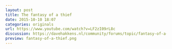 ```yaml
---
layout: post
title: The fantasy of a thief
date: 2015-10-10 18:07
categories: originals
url: https://www.youtube.com/watch?v=LF2zI09rL8c
discussion: https://davehakkens.nl/community/forums/topic/fantasy-of-a-thief/
preview: fantasy-of-a-thief.png
---
```


